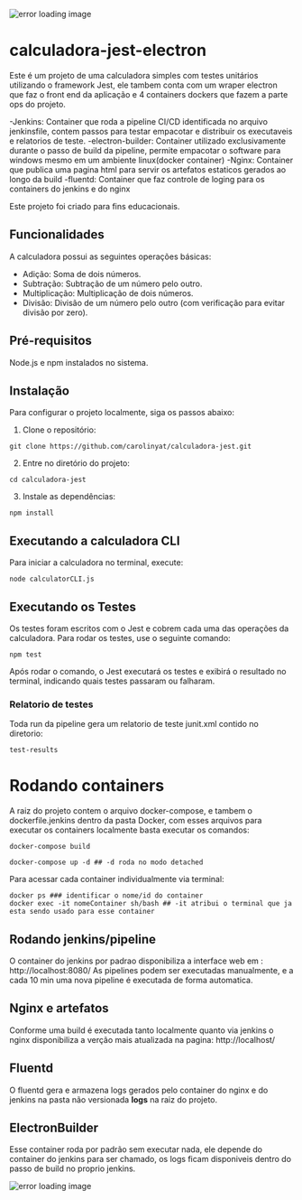 ﻿![error loading image](https://preview.redd.it/imeanitstrue-v0-f8lk2zyody0e1.jpeg?auto=webp&s=0a4a2589f234fd9e351244bef8fd92a659dbc688)
# calculadora-jest-electron

Este é um projeto de uma calculadora simples com testes unitários utilizando o framework Jest, ele tambem conta com um wraper electron que faz o front end da aplicação e 4 containers dockers que fazem a parte ops do projeto. 

-Jenkins: Container que roda a pipeline CI/CD identificada no arquivo jenkinsfile, contem passos para testar empacotar e distribuir os executaveis e relatorios de teste.
-electron-builder: Container utilizado exclusivamente durante o passo de build da pipeline, permite empacotar o software para windows mesmo em um ambiente linux(docker container)
-Nginx: Container que publica uma pagina html para servir os artefatos estaticos gerados ao longo da build
-fluentd: Container que faz controle de loging para os containers  do jenkins e do nginx

Este projeto foi criado para fins educacionais.

## Funcionalidades

A calculadora possui as seguintes operações básicas:

- Adição: Soma de dois números.
- Subtração: Subtração de um número pelo outro.
- Multiplicação: Multiplicação de dois números.
- Divisão: Divisão de um número pelo outro (com verificação para evitar divisão por zero).

## Pré-requisitos

Node.js e npm instalados no sistema.

## Instalação
Para configurar o projeto localmente, siga os passos abaixo:

1. Clone o repositório:
```
git clone https://github.com/carolinyat/calculadora-jest.git
```

2. Entre no diretório do projeto:
```
cd calculadora-jest
```

3. Instale as dependências:
```
npm install
```

## Executando a calculadora CLI 

Para iniciar a calculadora no terminal, execute:
```
node calculatorCLI.js
```

## Executando os Testes
Os testes foram escritos com o Jest e cobrem cada uma das operações da calculadora. Para rodar os testes, use o seguinte comando:

```
npm test
```

Após rodar o comando, o Jest executará os testes e exibirá o resultado no terminal, indicando quais testes passaram ou falharam.

### Relatorio de testes
Toda run da pipeline gera um relatorio de teste junit.xml contido no diretorio: 

```
test-results
```
# Rodando containers
A raiz do projeto contem o arquivo docker-compose, e tambem o dockerfile.jenkins dentro da pasta Docker, com esses arquivos para executar os containers localmente basta executar os comandos:
```
docker-compose build

docker-compose up -d ## -d roda no modo detached 
```
Para acessar cada container individualmente via terminal:
```
docker ps ### identificar o nome/id do container
docker exec -it nomeContainer sh/bash ## -it atribui o terminal que ja esta sendo usado para esse container
```

## Rodando jenkins/pipeline
O container do jenkins por padrao disponibiliza a interface web em : http://localhost:8080/
As pipelines podem ser executadas manualmente, e a cada 10 min uma nova pipeline é executada de forma automatica. 

## Nginx e artefatos
Conforme uma build é executada tanto localmente quanto via jenkins o nginx disponibiliza a verção mais atualizada na pagina: http://localhost/

## Fluentd 
O fluentd gera e armazena logs gerados pelo container do nginx e do jenkins na pasta não versionada **logs**
na raiz do projeto.

## ElectronBuilder
Esse container roda por padrão sem executar nada, ele depende do container do jenkins para ser chamado, os logs ficam disponiveis dentro do passo de build no proprio jenkins. 

![error loading image](https://external-preview.redd.it/kPQ__at4fKKgnYwxUE1Y50bSW7dMyypwpCgPUmFRg04.jpg?auto=webp&s=f3b7d41ce149fcc8074a02bd90f6d82f59c9544b)